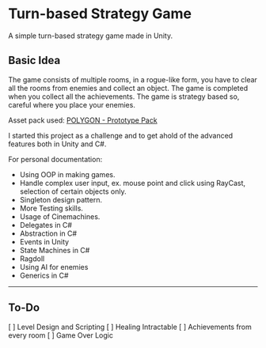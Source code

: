 # Turn-based Strategy Game

A simple turn-based strategy game made in Unity.

## Basic Idea

The game consists of multiple rooms, in a rogue-like form, you have to clear all the rooms from enemies and collect an object. The game is completed when you collect all the achievements. The game is strategy based so, careful where you place your enemies.

Asset pack used: [POLYGON - Prototype Pack](https://syntystore.com/products/polygon-prototype-pack?_pos=1&_sid=0a95fae78&_ss=r)

I started this project as a challenge and to get ahold of the advanced features both in Unity and C#.

For personal documentation:

- Using OOP in making games.
- Handle complex user input, ex. mouse point and click using RayCast, selection of certain objects only.
- Singleton design pattern.
- More Testing skills.
- Usage of Cinemachines.
- Delegates in C#
- Abstraction in C#
- Events in Unity
- State Machines in C#
- Ragdoll
- Using AI for enemies
- Generics in C#

-----

## To-Do

[ ] Level Design and Scripting
[ ] Healing Intractable
[ ] Achievements from every room
[ ] Game Over Logic